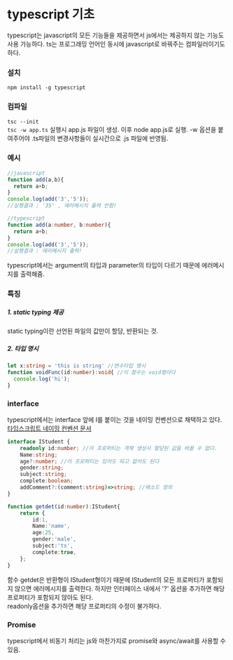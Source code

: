 # typescript 기초  
typescript는 javascript의 모든 기능들을 제공하면서 js에서는 제공하지 않는 기능도 사용 가능하다. ts는 프로그래밍 언어인 동시에 javascript로 바꿔주는 컴파일러이기도 하다.    
### 설치  
`npm install -g typescript`    
### 컴파일  
`tsc --init`  
`tsc -w app.ts` 실행시 app.js 파일이 생성. 이후 node app.js로 실행. -w 옵션을 붙여주어야 .ts파일의 변경사항들이 실시간으로 .js 파일에 반영됨.    
### 예시  
```javascript
//javascript
function add(a,b){
  return a+b;
}
console.log(add('3','5'));
//실행결과 : '35' , 에러메시지 출력 안함!
```
```typescript
//typescript
function add(a:number, b:number){
  return a+b;
}
console.log(add('3','5'));
//실행결과 : 에러메시지 출력!
```
typescript에서는 argument의 타입과 parameter의 타입이 다르기 때문에 에러메시지를 출력해줌.    
### 특징  
##### 1. static typing 제공  
static typing이란 선언된 파일의 값만이 할당, 반환되는 것.  
##### 2. 타입 명시  
```typescript
let x:string = 'this is string' //변수타입 명시
function voidFunc(id:number):void{ //이 함수는 void형이다
  console.log('hi');
}
```    
### interface  
typescript에서는 interface 앞에 I를 붙이는 것을 네이밍 컨벤션으로 채택하고 있다. [타입스크립트 네이밍 컨벤션 문서](https://github.com/microsoft/TypeScript/wiki/Coding-guidelines)  
```typescript
interface IStudent {
    readonly id:number; //이 프로퍼티는 객체 생성시 할당된 값을 바꿀 수 없다.
    Name:string;
    age?:number; //이 프로퍼티는 있어도 되고 없어도 된다
    gender:string;
    subject:string;
    complete:boolean;
    addComment?:(comment:string)=>string; //메소드 정의
}

function getdet(id:number):IStudent{
    return {
        id:1,
        Name:'name',
        age:25,
        gender:'male',
        subject:'ts',
        complete:true,
    };
}
```  
함수 getdet은 반환형이 IStudent형이기 때문에 IStudent의 모든 프로퍼티가 포함되지 않으면 에러메시지를 출력한다. 하지만 인터페이스 내에서 '?' 옵션을 추가하면 해당 프로퍼티가 포함되지 않아도 된다.  
readonly옵션을 추가하면 해당 프로퍼티의 수정이 불가하다.    
### Promise  
typescript에서 비동기 처리는 js와 마찬가지로 promise와 async/await를 사용할 수 있음. 
